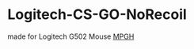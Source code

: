 # Logitech-CS-GO-NoRecoil
made for Logitech G502 Mouse
[MPGH](https://www.mpgh.net/forum/showthread.php?t=1372781)
